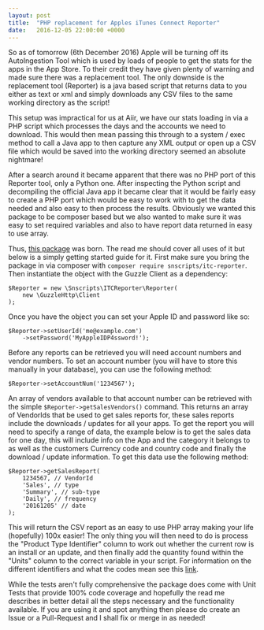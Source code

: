 ```yaml
---
layout: post
title:  "PHP replacement for Apples iTunes Connect Reporter"
date:   2016-12-05 22:00:00 +0000
---
```

So as of tomorrow (6th December 2016) Apple will be turning off its AutoIngestion Tool which is used by loads of people to get the stats for the apps in the App Store. To their credit they have given plenty of warning and made sure there was a replacement tool. The only downside is the replacement tool (Reporter) is a java based script that returns data to you either as text or xml and simply downloads any CSV files to the same working directory as the script!

This setup was impractical for us at Aiir, we have our stats loading in via a PHP script which processes the days and the accounts we need to download. This would then mean passing this through to a system / exec method to call a Java app to then capture any XML output or open up a CSV file which would be saved into the working directory seemed an absolute nightmare!

After a search around it became apparent that there was no PHP port of this Reporter tool, only a Python one. After inspecting the Python script and decompiling the official Java app it became clear that it would be fairly easy to create a PHP port which would be easy to work with to get the data needed and also easy to then process the results. Obviously we wanted this package to be composer based but we also wanted to make sure it was easy to set required variables and also to have report data returned in easy to use array.

Thus, [this package](http://github.com/mikebarlow/itc-reporter) was born. The read me should cover all uses of it but below is a simply getting started guide for it. First make sure you bring the package in via composer with `composer require snscripts/itc-reporter`. Then instantiate the object with the Guzzle Client as a dependency:

    $Reporter = new \Snscripts\ITCReporter\Reporter(
        new \GuzzleHttp\Client
    );

Once you have the object you can set your Apple ID and password like so:

    $Reporter->setUserId('me@example.com')
        ->setPassword('MyAppleIDP4ssword!');

Before any reports can be retrieved you will need account numbers and vendor numbers. To set an account number (you will have to store this manually in your database), you can use the following method:

    $Reporter->setAccountNum('1234567');

An array of vendors available to that account number can be retrieved with the simple `$Reporter->getSalesVendors()` command. This returns an array of VendorIds that be used to get sales reports for, these sales reports include the downloads / updates for all your apps. To get the report you will need to specify a range of data, the example below is to get the sales data for one day, this will include info on the App and the category it belongs to as well as the customers Currency code and country code and finally the download / update information. To get this data use the following method:

    $Reporter->getSalesReport(
        1234567, // VendorId
        'Sales', // type
        'Summary', // sub-type
        'Daily', // frequency
        '20161205' // date
    );

This will return the CSV report as an easy to use PHP array making your life (hopefully) 100x easier! The only thing you will then need to do is process the "Product Type Identifier" column to work out whether the current row is an install or an update, and then finally add the quantity found within the "Units" column to the correct variable in your script. For information on the different identifiers and what the codes mean see this [link](http://help.apple.com/itc/appssalesandtrends/#/itc2c006e6ff).

While the tests aren't fully comprehensive the package does come with Unit Tests that provide 100% code coverage and hopefully the read me describes in better detail all the steps necessary and the functionality available. If you are using it and spot anything then please do create an Issue or a Pull-Request and I shall fix or merge in as needed!
